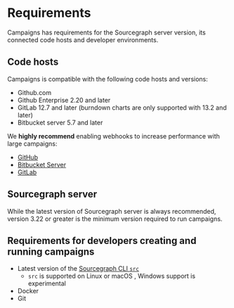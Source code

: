 # Requirements

Campaigns has requirements for the Sourcegraph server version, its connected code hosts and developer environments. 


## Code hosts

Campaigns is compatible with the following code hosts and versions:


- Github.com
- Github Enterprise 2.20 and later
- GitLab 12.7 and later (burndown charts are only supported with 13.2 and later)
- Bitbucket server 5.7 and later

We **highly recommend** enabling webhooks to increase performance with large campaigns:

- [GitHub](../../admin/external_service/github.md#webhooks)
- [Bitbucket Server](../../admin/external_service/bitbucket_server.md#webhooks)
- [GitLab](../../admin/external_service/gitlab.md#webhooks)


## Sourcegraph server

While the latest version of Sourcegraph server is always recommended, version 3.22 or greater is the minimum version required to run campaigns. 

## Requirements for developers creating and running campaigns

- Latest version of the [Sourcegraph CLI `src`](../../cli/index.md)
  - `src` is supported on Linux or macOS , Windows support is experimental
- Docker
- Git
